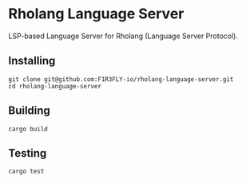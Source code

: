 # Rholang Language Server

LSP-based Language Server for Rholang (Language Server Protocol).

## Installing

```
git clone git@github.com:F1R3FLY-io/rholang-language-server.git
cd rholang-language-server
```

## Building

```
cargo build
```

## Testing

```
cargo test
```
